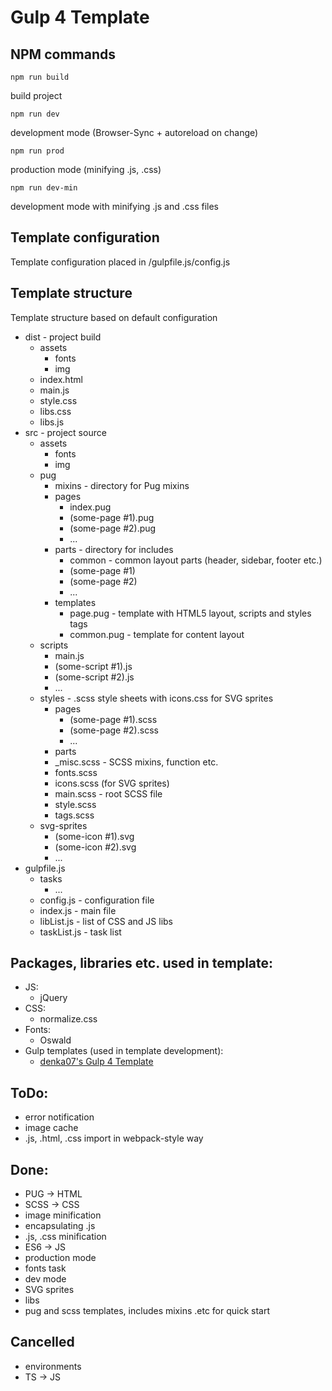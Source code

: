 # Gulp 4 Template

## NPM commands
```
npm run build
```
build project
```
npm run dev
```
development mode (Browser-Sync + autoreload on change)
```
npm run prod
```
production mode (minifying .js, .css)
```
npm run dev-min
```
development mode with minifying .js and .css files

## Template configuration
Template configuration placed in /gulpfile.js/config.js
## Template structure
Template structure based on default configuration
* dist - project build
    * assets
        * fonts
        * img
    * index.html
    * main.js
    * style.css
    * libs.css
    * libs.js
* src - project source
    * assets
        * fonts
        * img
    * pug
        * mixins - directory for Pug mixins
        * pages
            * index.pug
            * (some-page #1).pug
            * (some-page #2).pug
            * ...
        * parts - directory for includes
            * common - common layout parts (header, sidebar, footer etc.)
            * (some-page #1)
            * (some-page #2)
            * ...
        * templates
            * page.pug - template with HTML5 layout, scripts and styles tags
            * common.pug - template for content layout
    * scripts
        * main.js
        * (some-script #1).js
        * (some-script #2).js
        * ...
    * styles - .scss style sheets with icons.css for SVG sprites
        * pages
            * (some-page #1).scss
            * (some-page #2).scss
            * ...
        * parts
        * _misc.scss - SCSS mixins, function etc.
        * fonts.scss
        * icons.scss (for SVG sprites)
        * main.scss - root SCSS file
        * style.scss
        * tags.scss
    * svg-sprites
        * (some-icon #1).svg
        * (some-icon #2).svg
        * ...
* gulpfile.js
    * tasks
        * ...
    * config.js - configuration file
    * index.js - main file
    * libList.js - list of CSS and JS libs
    * taskList.js - task list

## Packages, libraries etc. used in template:
* JS:
    * jQuery
* CSS:
    * normalize.css
* Fonts:
    * Oswald
* Gulp templates (used in template development):
    * [denka07's Gulp 4 Template](https://github.com/denka07/gulp4-template)

## ToDo:
* error notification
* image cache
* .js, .html, .css import in webpack-style way
## Done:
* PUG -> HTML
* SCSS -> CSS
* image minification
* encapsulating .js
* .js, .css minification
* ES6 -> JS
* production mode
* fonts task
* dev mode
* SVG sprites
* libs
* pug and scss templates, includes mixins .etc for quick start
## Cancelled
* environments
* TS -> JS
